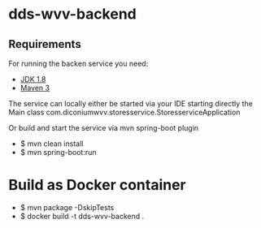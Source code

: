 # dds-wvv-backend

## Requirements

For running the backen service you need:

- [JDK 1.8](https://openjdk.java.net/install/)
- [Maven 3](https://maven.apache.org)

The service can locally either be started via your IDE starting directly the Main class com.diconiumwvv.storesservice.StoresserviceApplication

Or build and start the service via mvn spring-boot plugin

- $ mvn clean install
- $ mvn spring-boot:run

# Build as Docker container

- $ mvn package -DskipTests
- $ docker build -t dds-wvv-backend .
